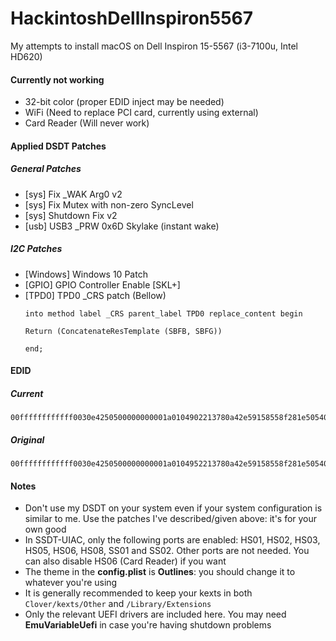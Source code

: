 # HackintoshDellInspiron5567
My attempts to install macOS on Dell Inspiron 15-5567 (i3-7100u, Intel HD620)

#### Currently not working
- 32-bit color (proper EDID inject may be needed)
- WiFi (Need to replace PCI card, currently using external)
- Card Reader (Will never work)

#### Applied DSDT Patches
##### General Patches
- [sys] Fix _WAK Arg0 v2
- [sys] Fix Mutex with non-zero SyncLevel
- [sys] Shutdown Fix v2
- [usb] USB3 _PRW 0x6D Skylake (instant wake)
##### I2C Patches
- [Windows] Windows 10 Patch
- [GPIO] GPIO Controller Enable [SKL+]
- [TPD0] TPD0 _CRS patch (Bellow)
  ```
  into method label _CRS parent_label TPD0 replace_content begin
  
  Return (ConcatenateResTemplate (SBFB, SBFG))
  
  end;
  ```

#### EDID
##### Current
```
00ffffffffffff0030e4250500000000001a0104902213780a42e59158558f281e505400000001010101010101010101010101010101d01d56f4500016303020350058c21000001ad91756f4500016303020350058c21000001a000000fe004839374831803135365748550a0000000000004131940010000009010a20200092
```
##### Original
```
00ffffffffffff0030e4250500000000001a0104952213780a42e59158558f281e505400000001010101010101010101010101010101d01d56f4500016303020350058c21000001ad91756f4500016303020350058c21000001a000000fe004839374831803135365748550a0000000000004131940010000009010a2020008d
```

#### Notes
- Don't use my DSDT on your system even if your system configuration is similar to me. Use the patches I've described/given above: it's for your own good
- In SSDT-UIAC, only the following ports are enabled: HS01, HS02, HS03, HS05, HS06, HS08, SS01 and SS02. Other ports are not needed. You can also disable HS06 (Card Reader) if you want
- The theme in the **config.plist** is **Outlines**: you should change it to whatever you're using
- It is generally recommended to keep your kexts in both `Clover/kexts/Other` and `/Library/Extensions`
- Only the relevant UEFI drivers are included here. You may need **EmuVariableUefi** in case you're having shutdown problems
